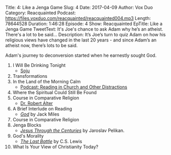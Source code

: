 Title: 4: Like a Jenga Game
Slug: 4
Date: 2017-04-09
Author: Vox Duo
Category: Reacquainted
Podcast: https://files.voxduo.com/reacquainted/reacquainted004.mp3
Length: 78644528
Duration: 1:46:28
Episode: 4
Show: Reacquainted
EpTitle: Like a Jenga Game
TweetText: It's Joe's chance to ask Adam why he’s an atheist. There's a lot to be said...
Description: It’s Joe’s turn to quiz Adam on how his religious views have changed in the last 20 years - and since Adam’s an atheist now, there’s lots to be said.

Adam's journey to deconversion started when he earnestly sought God.

1. I Will Be Drinking Tonight
    - [Soju](https://en.wikipedia.org/wiki/Soju) 
2. Transformations
3. In the Land of the Morning Calm
    - [Podcast: Reading in Church and Other Distractions](http://rwallace.net/podcast/)
4. Where the Spiritual Could Still Be Found
5. Course in Comparative Religion
    - [Dr. Robert Alter](https://en.wikipedia.org/wiki/Robert_Alter)
6. A Brief Interlude on Reading
    - *[God](https://www.amazon.com/God-Biography-Jack-Miles-ebook/dp/B004G8P7IC/)* by Jack Miles 
7. Course in Comparative Religion
8. Jenga Blocks
    - *[Jesus Through the Centuries](https://www.amazon.com/Jesus-Through-Centuries-History-Culture/dp/0300079877)* by Jaroslav Pelikan.
9. God's Morality
    - *[The Last Battle](https://www.amazon.com/Last-Battle-Chronicles-Narnia-ebook/dp/B001I45UE8/)* by C.S. Lewis
10. What Is Your View of Christianity Today?

